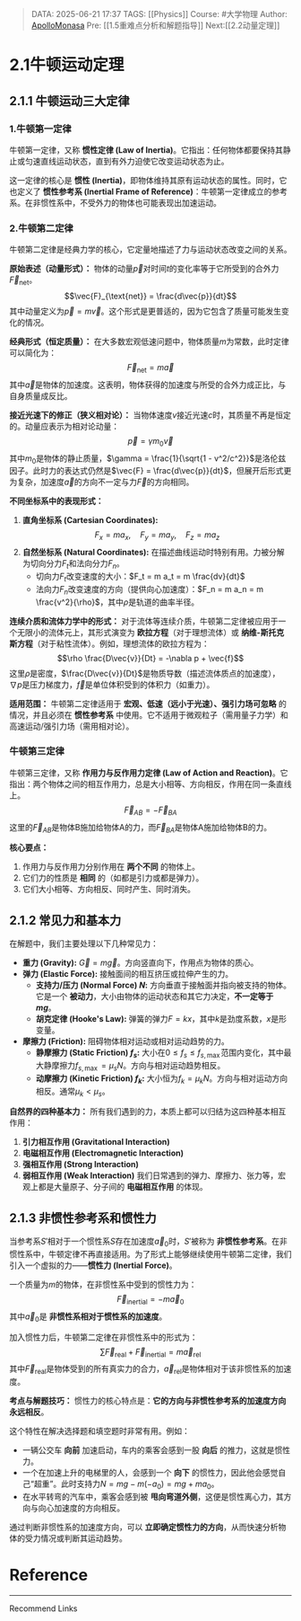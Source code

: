 > DATA: 2025-06-21 17:37
> TAGS: [[Physics]]
> Course: #大学物理
> Author: [ApolloMonasa](https://github.com/ApolloMonasa)
> Pre: [[1.5重难点分析和解题指导]]
> Next:[[2.2动量定理]]


# 2.1牛顿运动定理

## 2.1.1 牛顿运动三大定律

### 1.牛顿第一定律
牛顿第一定律，又称 **惯性定律 (Law of Inertia)**。它指出：任何物体都要保持其静止或匀速直线运动状态，直到有外力迫使它改变运动状态为止。

这一定律的核心是 **惯性 (Inertia)**，即物体维持其原有运动状态的属性。同时，它也定义了 **惯性参考系 (Inertial Frame of Reference)**：牛顿第一定律成立的参考系。在非惯性系中，不受外力的物体也可能表现出加速运动。

### 2.牛顿第二定律
牛顿第二定律是经典力学的核心，它定量地描述了力与运动状态改变之间的关系。

**原始表述（动量形式）：**
物体的动量$\vec{p}$对时间$t$的变化率等于它所受到的合外力$\vec{F}_{\text{net}}$。
$$\vec{F}_{\text{net}} = \frac{d\vec{p}}{dt}$$
其中动量定义为$\vec{p} = m\vec{v}$。这个形式是更普适的，因为它包含了质量可能发生变化的情况。

**经典形式（恒定质量）：**
在大多数宏观低速问题中，物体质量$m$为常数，此时定律可以简化为：
$$\vec{F}_{\text{net}} = m\vec{a}$$
其中$\vec{a}$是物体的加速度。这表明，物体获得的加速度与所受的合外力成正比，与自身质量成反比。

**接近光速下的修正（狭义相对论）：**
当物体速度$v$接近光速$c$时，其质量不再是恒定的。动量应表示为相对论动量：
$$\vec{p} = \gamma m_0 \vec{v}$$
其中$m_0$是物体的静止质量，$\gamma = \frac{1}{\sqrt{1 - v^2/c^2}}$是洛伦兹因子。此时力的表达式仍然是$\vec{F} = \frac{d\vec{p}}{dt}$，但展开后形式更为复杂，加速度$\vec{a}$的方向不一定与力$\vec{F}$的方向相同。

**不同坐标系中的表现形式：**
1.  **直角坐标系 (Cartesian Coordinates):**
    $$F_x = ma_x, \quad F_y = ma_y, \quad F_z = ma_z$$
2.  **自然坐标系 (Natural Coordinates):** 在描述曲线运动时特别有用。力被分解为切向分力$F_t$和法向分力$F_n$。
    *   切向力$F_t$改变速度的大小：$F_t = m a_t = m \frac{dv}{dt}$
    *   法向力$F_n$改变速度的方向（提供向心加速度）：$F_n = m a_n = m \frac{v^2}{\rho}$，其中$\rho$是轨道的曲率半径。

**连续介质和流体力学中的形式：**
对于流体等连续介质，牛顿第二定律被应用于一个无限小的流体元上，其形式演变为 **欧拉方程**（对于理想流体）或 **纳维-斯托克斯方程**（对于粘性流体）。例如，理想流体的欧拉方程为：
$$\rho \frac{D\vec{v}}{Dt} = -\nabla p + \vec{f}$$
这里$\rho$是密度，$\frac{D\vec{v}}{Dt}$是物质导数（描述流体质点的加速度），$\nabla p$是压力梯度力，$\vec{f}$是单位体积受到的体积力（如重力）。

**适用范围：**
牛顿第二定律适用于 **宏观、低速（远小于光速）、强引力场可忽略** 的情况，并且必须在 **惯性参考系** 中使用。它不适用于微观粒子（需用量子力学）和高速运动/强引力场（需用相对论）。

### 牛顿第三定律
牛顿第三定律，又称 **作用力与反作用力定律 (Law of Action and Reaction)**。它指出：两个物体之间的相互作用力，总是大小相等、方向相反，作用在同一条直线上。
$$\vec{F}_{AB} = -\vec{F}_{BA}$$
这里的$\vec{F}_{AB}$是物体B施加给物体A的力，而$\vec{F}_{BA}$是物体A施加给物体B的力。

**核心要点：**
1.  作用力与反作用力分别作用在 **两个不同** 的物体上。
2.  它们力的性质是 **相同** 的（如都是引力或都是弹力）。
3.  它们大小相等、方向相反、同时产生、同时消失。

## 2.1.2 常见力和基本力

在解题中，我们主要处理以下几种常见力：

*   **重力 (Gravity):** $\vec{G} = m\vec{g}$。方向竖直向下，作用点为物体的质心。
*   **弹力 (Elastic Force):** 接触面间的相互挤压或拉伸产生的力。
    *   **支持力/压力 (Normal Force) $N$:** 方向垂直于接触面并指向被支持的物体。它是一个 **被动力**，大小由物体的运动状态和其它力决定，**不一定等于$mg$**。
    *   **胡克定律 (Hooke's Law):** 弹簧的弹力$F = kx$，其中$k$是劲度系数，$x$是形变量。
*   **摩擦力 (Friction):** 阻碍物体相对运动或相对运动趋势的力。
    *   **静摩擦力 (Static Friction) $f_s$:** 大小在$0 \le f_s \le f_{s, \max}$范围内变化，其中最大静摩擦力$f_{s, \max} = \mu_s N$。方向与相对运动趋势相反。
    *   **动摩擦力 (Kinetic Friction) $f_k$:** 大小恒为$f_k = \mu_k N$。方向与相对运动方向相反。通常$\mu_k < \mu_s$。

**自然界的四种基本力：**
所有我们遇到的力，本质上都可以归结为这四种基本相互作用：
1.  **引力相互作用 (Gravitational Interaction)**
2.  **电磁相互作用 (Electromagnetic Interaction)**
3.  **强相互作用 (Strong Interaction)**
4.  **弱相互作用 (Weak Interaction)**
我们日常遇到的弹力、摩擦力、张力等，宏观上都是大量原子、分子间的 **电磁相互作用** 的体现。

## 2.1.3 非惯性参考系和惯性力

当参考系$S'$相对于一个惯性系$S$存在加速度$\vec{a}_0$时，$S'$被称为 **非惯性参考系**。在非惯性系中，牛顿定律不再直接适用。为了形式上能够继续使用牛顿第二定律，我们引入一个虚拟的力——**惯性力 (Inertial Force)**。

一个质量为$m$的物体，在非惯性系中受到的惯性力为：
$$\vec{F}_{\text{inertial}} = -m\vec{a}_0$$
其中$\vec{a}_0$是 **非惯性系相对于惯性系的加速度**。

加入惯性力后，牛顿第二定律在非惯性系中的形式为：
$$\sum \vec{F}_{\text{real}} + \vec{F}_{\text{inertial}} = m\vec{a}_{\text{rel}}$$
其中$\vec{F}_{\text{real}}$是物体受到的所有真实力的合力，$\vec{a}_{\text{rel}}$是物体相对于该非惯性系的加速度。

**考点与解题技巧：**
惯性力的核心特点是：**它的方向与非惯性参考系的加速度方向永远相反**。

这个特性在解决选择题和填空题时非常有用。例如：
*   一辆公交车 **向前** 加速启动，车内的乘客会感到一股 **向后** 的推力，这就是惯性力。
*   一个在加速上升的电梯里的人，会感到一个 **向下** 的惯性力，因此他会感觉自己“超重”。此时支持力$N = mg - m(-a_0) = mg + ma_0$。
*   在水平转弯的汽车中，乘客会感到被 **甩向弯道外侧**，这便是惯性离心力，其方向与向心加速度的方向相反。

通过判断非惯性系的加速度方向，可以 **立即确定惯性力的方向**，从而快速分析物体的受力情况或判断其运动趋势。

# Reference


---
Recommend Links